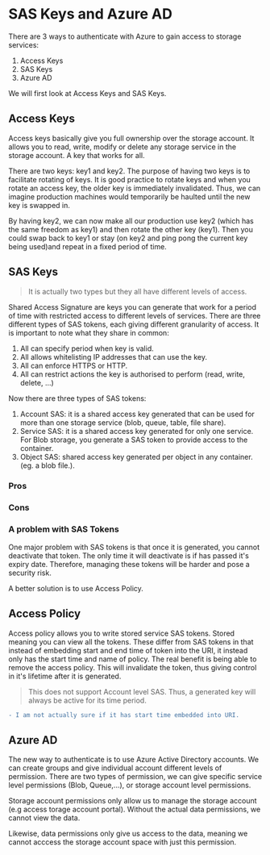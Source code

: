 # SAS Keys and Azure AD

There are 3 ways to authenticate with Azure to gain access to storage services:

1. Access Keys
2. SAS Keys
3. Azure AD

We will first look at Access Keys and SAS Keys.

## Access Keys

Access keys basically give you full ownership over the storage account. It allows you to read, write, modify or delete any storage service in the storage account. A key that works for all. 

There are two keys: key1 and key2. The purpose of having two keys is to facilitate rotating of keys. It is good practice to rotate keys and when you rotate an access key, the older key is immediately invalidated. Thus, we can imagine production machines would temporarily be haulted until the new key is swapped in.

By having key2, we can now make all our production use key2 (which has the same freedom as key1) and then rotate the other key (key1). Then you could swap back to key1 or stay (on key2 and ping pong the current key being used)and repeat in a fixed period of time.

## SAS Keys

> It is actually two types but they all have different levels of access.

Shared Access Signature are keys you can generate that work for a period of time with restricted access to different levels of services. There are three different types of SAS tokens, each giving different granularity of access. It is important to note what they share in common:

1. All can specify period when key is valid.
2. All allows whitelisting IP addresses that can use the key.
3. All can enforce HTTPS or HTTP.
4. All can restrict actions the key is authorised to perform (read, write, delete, ...)

Now there are three types of SAS tokens:

1. Account SAS: it is a shared access key generated that can be used for more than one storage service (blob, queue, table, file share).
2. Service SAS: it is a shared access key generated for only one service. For Blob storage, you generate a SAS token to provide access to the container.
3. Object SAS: shared access key generated per object in any container. (eg. a blob file.).

### Pros

### Cons

### A problem with SAS Tokens

One major problem with SAS tokens is that once it is generated, you cannot deactivate that token. The only time it will deactivate is if has passed it's expiry date. Therefore, managing these tokens will be harder and pose a security risk.

A better solution is to use Access Policy.

## Access Policy

Access policy allows you to write stored service SAS tokens. Stored meaning you can view all the tokens. These differ from SAS tokens in that instead of embedding start and end time of token into the URI, it instead only has the start time and name of policy. The real benefit is being able to remove the access policy. This will invalidate the token, thus giving control in it's lifetime after it is generated.

> This does not support Account level SAS. Thus, a generated key will always be active for its time period.

```diff
- I am not actually sure if it has start time embedded into URI.
```


## Azure AD

The new way to authenticate is to use Azure Active Directory accounts. We can create groups and give individual account different levels of permission. There are two types of permission, we can give specific service level permissions (Blob, Queue,...), or storage account level permissions. 

Storage account permissions only allow us to manage the storage account (e.g access torage account portal). Without the actual data permissions, we cannot view the data.

Likewise, data permissions only give us access to the data, meaning we cannot acccess the storage account space with just this permission.







